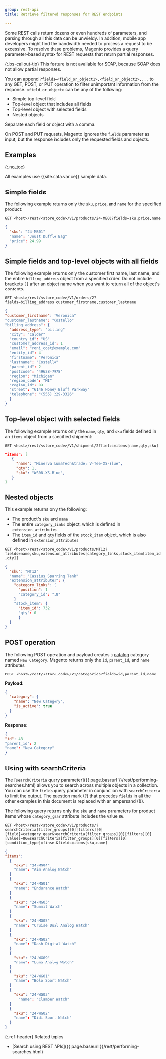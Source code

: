 ```yaml
---
group: rest-api
title: Retrieve filtered responses for REST endpoints

---
```


Some REST calls return dozens or even hundreds of parameters, and parsing through all this data can be unwieldy. In addition, mobile app developers might find the bandwidth needed to process a request to be excessive. To resolve these problems, Magento provides a query parameter-based syntax for REST requests that return partial responses.

{:.bs-callout-tip}
This feature is not available for SOAP, because SOAP does not allow partial responses.

You can append `?fields=<field_or_object1>,<field_or_object2>,...` to any GET, POST, or PUT operation to filter unimportant information from the response. `<field_or_object>` can be any of the following:

*  Simple top-level field
*  Top-level object that includes all fields
*  Top-level object with selected fields
*  Nested objects

Separate each field or object with a comma.

On POST and PUT requests, Magento ignores the `fields` parameter as input, but the response includes only the requested fields and objects.

## Examples
{:.no_toc}

All examples use {{site.data.var.ce}} sample data.

## Simple fields

The following example returns only the `sku`, `price`, and `name` for the specified product:

`GET <host>/rest/<store_code>/V1/products/24-MB01?fields=sku,price,name`

```json
{
  "sku": "24-MB01"
  "name": "Joust Duffle Bag"
  "price": 24.99
}
```

## Simple fields and top-level objects with all fields

The following example returns only the customer first name, last name, and the entire `billing_address` object from a specified order. Do not include brackets `[]` after an object name when you want to return all of the object's contents.

`GET <host>/rest/<store_code>/V1/orders/2?fields=billing_address,customer_firstname,customer_lastname`

```json
{
"customer_firstname": "Veronica"
"customer_lastname": "Costello"
"billing_address": {
  "address_type": "billing"
  "city": "Calder"
  "country_id": "US"
  "customer_address_id": 1
  "email": "roni_cost@example.com"
  "entity_id": 4
  "firstname": "Veronica"
  "lastname": "Costello"
  "parent_id": 2
  "postcode": "49628-7978"
  "region": "Michigan"
  "region_code": "MI"
  "region_id": 33
  "street": "6146 Honey Bluff Parkway"
  "telephone": "(555) 229-3326"
  }
}
```

## Top-level object with selected fields

The following example returns only the `name`, `qty`, and `sku` fields defined in an `items` object from a specified shipment:

`GET <host>/rest/<store_code>/V1/shipment/2?fields=items[name,qty,sku]`

```json
"items": [
   {
     "name": "Minerva LumaTech&trade; V-Tee-XS-Blue",
     "qty": 1,
     "sku": "WS08-XS-Blue",
   }
]
```

## Nested objects

This example returns only the following:

*  The product's `sku` and `name`
*  The entire `category_links` object, which is defined in `extension_attributes`
*  The `item_id` and `qty` fields of the `stock_item` object, which is also defined in `extension_attributes`

`GET <host>/rest/<store_code>/V1/products/MT12?fields=name,sku,extension_attributes[category_links,stock_item[item_id,qty]]`

```json
{
  "sku": "MT12"
  "name": "Cassius Sparring Tank"
  "extension_attributes": {
    "category_links": {
      "position": 1
      "category_id": "18"
    }
    "stock_item": {
      "item_id": 732
      "qty": 0
      }
  }
}
```

## POST operation

The following POST operation and payload creates a [catalog](https://glossary.magento.com/catalog) category named `New Category`. Magento returns only the `id`, `parent_id`, and `name` attributes

`POST <host>/rest/<store_code>/V1/categories?fields=id,parent_id,name`

**Payload:**

```json
{
  "category": {
    "name": "New Category",
    "is_active": true
  }
}
```

**Response:**

```json
{
"id": 43
"parent_id": 2
"name": "New Category"
}
```

## Using with searchCriteria

The [`searchCriteria` query parameter]({{ page.baseurl }}/rest/performing-searches.html) allows you to search across multiple objects in a collection. You can use the `fields` query parameter in conjunction with `searchCriteria` to limit the output. The question mark (?) that precedes `fields` in all the other examples in this document is replaced with an ampersand (&amp;).

The following query returns only the `sku` and `name` parameters for product items whose `category_gear` attribute includes the value `86`.

`GET <host>/rest/<store_code>/V1/products/?searchCriteria[filter_groups][0][filters][0][field]=category_gear&searchCriteria[filter_groups][0][filters][0][value]=86&searchCriteria[filter_groups][0][filters][0][condition_type]=finset&fields=items[sku,name]`

```json
{
"items":
  {
    "sku": "24-MG04"
    "name": "Aim Analog Watch"
  }
  {
    "sku": "24-MG01"
    "name": "Endurance Watch"
  }
  {
    "sku": "24-MG03"
    "name": "Summit Watch"
  }
  {
    "sku": "24-MG05"
    "name": "Cruise Dual Analog Watch"
  }
  {
    "sku": "24-MG02"
    "name": "Dash Digital Watch"
  }
  {
    "sku": "24-WG09"
    "name": "Luma Analog Watch"
  }
  {
    "sku": "24-WG01"
    "name": "Bolo Sport Watch"
  }
  {
    "sku": "24-WG03"
      "name": "Clamber Watch"
  }
  {
    "sku": "24-WG02"
    "name": "Didi Sport Watch"
  }
}
```

{:.ref-header}
Related topics

*  [Search using REST APIs]({{ page.baseurl }}/rest/performing-searches.html)
